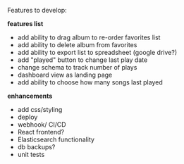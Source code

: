 Features to develop:


**features list**
* add ability to drag album to re-order favorites list
* add ability to delete album from favorites
* add ability to export list to spreadsheet (google drive?)
* add "played" button to change last play date
* change schema to track number of plays
* dashboard view as landing page
* add ability to choose how many songs last played

**enhancements**
* add css/styling
* deploy
* webhook/ CI/CD
* React frontend?
* Elasticsearch functionality
* db backups?
* unit tests
